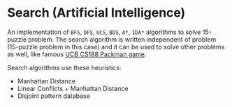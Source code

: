 # Search (Artificial Intelligence)

An implementation of `BFS`, `DFS`, `UCS`, `BDS`, `A*`, `IDA*` algorithms to solve 15-puzzle problem.
The search algorithm is written independent of problem (15-puzzle problem in this case) and it can be used to solve other problems as well, like famous [UCB CS188 Packman game](https://inst.eecs.berkeley.edu/~cs188/fa19/project1/).

Search algorithms use these heuristics: 
* Manhattan Distance
* Linear Conflicts + Manhattan Distance
* Disjoint pattern database
